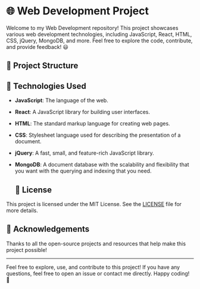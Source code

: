 # 🌐 Web Development Project

Welcome to my Web Development repository! This project showcases various web development technologies, including JavaScript, React, HTML, CSS, jQuery, MongoDB, and more. Feel free to explore the code, contribute, and provide feedback! 😃

## 📁 Project Structure

## 🚀 Technologies Used

- **JavaScript**: The language of the web.
- **React**: A JavaScript library for building user interfaces.
- **HTML**: The standard markup language for creating web pages.
- **CSS**: Stylesheet language used for describing the presentation of a document.
- **jQuery**: A fast, small, and feature-rich JavaScript library.
- **MongoDB**: A document database with the scalability and flexibility that you want with the querying and indexing that you need.

  ## 📜 License

This project is licensed under the MIT License. See the [LICENSE](LICENSE) file for more details.

## 🙏 Acknowledgements

Thanks to all the open-source projects and resources that help make this project possible!

---

Feel free to explore, use, and contribute to this project! If you have any questions, feel free to open an issue or contact me directly. Happy coding! 🎉
